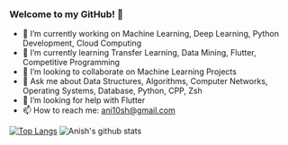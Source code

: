 ### Welcome to my GitHub! 💙
<!--
**anishmo99/anishmo99** is a ✨ _special_ ✨ repository because its `README.md` (this file) appears on your GitHub profile.

<!--Here are some ideas to get you started:-->

- 🔭 I’m currently working on Machine Learning, Deep Learning, Python Development, Cloud Computing
- 🌱 I’m currently learning Transfer Learning, Data Mining, Flutter, Competitive Programming
- 👯 I’m looking to collaborate on Machine Learning Projects
- 💬 Ask me about Data Structures, Algorithms, Computer Networks, Operating Systems, Database, Python, CPP, Zsh
- 🤔 I’m looking for help with Flutter
- 📫 How to reach me: ani10sh@gmail.com

<!-- - 😄 Pronouns: ... -->
<!-- - ⚡ Fun fact: ...
-->

[![Top Langs](https://github-readme-stats.vercel.app/api/top-langs/?username=anishmo99&&hide=jupyter%20notebook,cmake,makefile,powershell&langs_count=20&layout=compact)](https://github.com/anishmo99/github-readme-stats)
![Anish's github stats](https://github-readme-stats.vercel.app/api?username=anishmo99&show_icons=true)
